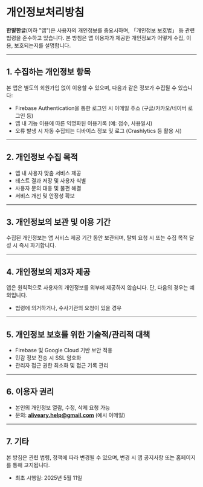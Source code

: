 # 개인정보처리방침

**한말한글**(이하 "앱")은 사용자의 개인정보를 중요시하며, 「개인정보 보호법」 등 관련 법령을 준수하고 있습니다. 본 방침은 앱 이용자가 제공한 개인정보가 어떻게 수집, 이용, 보호되는지를 설명합니다.

---

## 1. 수집하는 개인정보 항목

본 앱은 별도의 회원가입 없이 이용할 수 있으며, 다음과 같은 정보가 수집될 수 있습니다:

- Firebase Authentication을 통한 로그인 시 이메일 주소 (구글/카카오/네이버 로그인 등)
- 앱 내 기능 이용에 따른 익명화된 이용기록 (예: 점수, 사용일시)
- 오류 발생 시 자동 수집되는 디바이스 정보 및 로그 (Crashlytics 등 활용 시)

---

## 2. 개인정보 수집 목적

- 앱 내 사용자 맞춤 서비스 제공
- 테스트 결과 저장 및 사용자 식별
- 사용자 문의 대응 및 불편 해결
- 서비스 개선 및 안정성 확보

---

## 3. 개인정보의 보관 및 이용 기간

수집된 개인정보는 앱 서비스 제공 기간 동안 보관되며, 탈퇴 요청 시 또는 수집 목적 달성 시 즉시 파기합니다.

---

## 4. 개인정보의 제3자 제공

앱은 원칙적으로 사용자의 개인정보를 외부에 제공하지 않습니다. 단, 다음의 경우는 예외입니다.

- 법령에 의거하거나, 수사기관의 요청이 있을 경우

---

## 5. 개인정보 보호를 위한 기술적/관리적 대책

- Firebase 및 Google Cloud 기반 보안 적용
- 민감 정보 전송 시 SSL 암호화
- 관리자 접근 권한 최소화 및 접근 기록 관리

---

## 6. 이용자 권리

- 본인의 개인정보 열람, 수정, 삭제 요청 가능
- 문의: **aliveary.help@gmail.com** (예시 이메일)

---

## 7. 기타

본 방침은 관련 법령, 정책에 따라 변경될 수 있으며, 변경 시 앱 공지사항 또는 홈페이지를 통해 고지됩니다.

- 최초 시행일: 2025년 5월 11일

